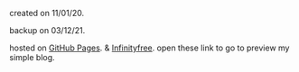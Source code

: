 created on 11/01/20.

backup on 03/12/21.

hosted on 
          [GitHub Pages](https://fazriachyar.github.io/simple_blog/).
          &
          [Infinityfree](http://fazriachyar.rf.gd). open these link to go to preview my simple blog.
